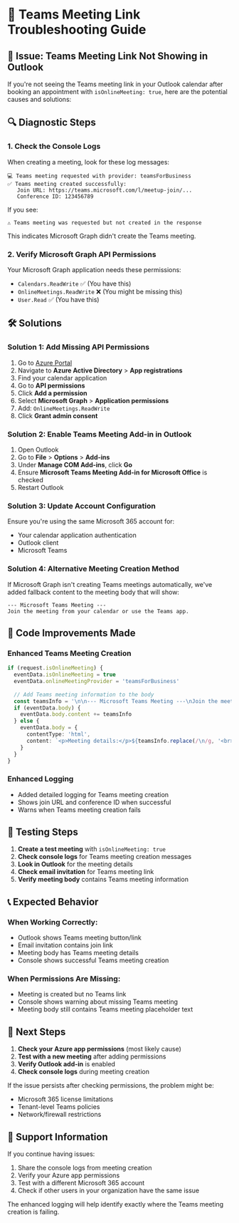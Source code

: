 # 🔧 Teams Meeting Link Troubleshooting Guide

## 🚨 **Issue**: Teams Meeting Link Not Showing in Outlook

If you're not seeing the Teams meeting link in your Outlook calendar after booking an appointment with `isOnlineMeeting: true`, here are the potential causes and solutions:

## 🔍 **Diagnostic Steps**

### **1. Check the Console Logs**
When creating a meeting, look for these log messages:
```
💻 Teams meeting requested with provider: teamsForBusiness
✅ Teams meeting created successfully:
   Join URL: https://teams.microsoft.com/l/meetup-join/...
   Conference ID: 123456789
```

If you see:
```
⚠️ Teams meeting was requested but not created in the response
```
This indicates Microsoft Graph didn't create the Teams meeting.

### **2. Verify Microsoft Graph API Permissions**
Your Microsoft Graph application needs these permissions:
- `Calendars.ReadWrite` ✅ (You have this)
- `OnlineMeetings.ReadWrite` ❌ (You might be missing this)
- `User.Read` ✅ (You have this)

## 🛠️ **Solutions**

### **Solution 1: Add Missing API Permissions**

1. Go to [Azure Portal](https://portal.azure.com)
2. Navigate to **Azure Active Directory** > **App registrations**
3. Find your calendar application
4. Go to **API permissions**
5. Click **Add a permission**
6. Select **Microsoft Graph** > **Application permissions**
7. Add: `OnlineMeetings.ReadWrite`
8. Click **Grant admin consent**

### **Solution 2: Enable Teams Meeting Add-in in Outlook**

1. Open Outlook
2. Go to **File** > **Options** > **Add-ins**
3. Under **Manage COM Add-ins**, click **Go**
4. Ensure **Microsoft Teams Meeting Add-in for Microsoft Office** is checked
5. Restart Outlook

### **Solution 3: Update Account Configuration**

Ensure you're using the same Microsoft 365 account for:
- Your calendar application authentication
- Outlook client
- Microsoft Teams

### **Solution 4: Alternative Meeting Creation Method**

If Microsoft Graph isn't creating Teams meetings automatically, we've added fallback content to the meeting body that will show:

```
--- Microsoft Teams Meeting ---
Join the meeting from your calendar or use the Teams app.
```

## 🔧 **Code Improvements Made**

### **Enhanced Teams Meeting Creation**
```typescript
if (request.isOnlineMeeting) {
  eventData.isOnlineMeeting = true
  eventData.onlineMeetingProvider = 'teamsForBusiness'
  
  // Add Teams meeting information to the body
  const teamsInfo = '\n\n--- Microsoft Teams Meeting ---\nJoin the meeting from your calendar or use the Teams app.\n'
  if (eventData.body) {
    eventData.body.content += teamsInfo
  } else {
    eventData.body = {
      contentType: 'html',
      content: `<p>Meeting details:</p>${teamsInfo.replace(/\n/g, '<br>')}`
    }
  }
}
```

### **Enhanced Logging**
- Added detailed logging for Teams meeting creation
- Shows join URL and conference ID when successful
- Warns when Teams meeting creation fails

## 🎯 **Testing Steps**

1. **Create a test meeting** with `isOnlineMeeting: true`
2. **Check console logs** for Teams meeting creation messages
3. **Look in Outlook** for the meeting details
4. **Check email invitation** for Teams meeting link
5. **Verify meeting body** contains Teams meeting information

## 📞 **Expected Behavior**

### **When Working Correctly:**
- Outlook shows Teams meeting button/link
- Email invitation contains join link
- Meeting body has Teams meeting details
- Console shows successful Teams meeting creation

### **When Permissions Are Missing:**
- Meeting is created but no Teams link
- Console shows warning about missing Teams meeting
- Meeting body still contains Teams meeting placeholder text

## 🚀 **Next Steps**

1. **Check your Azure app permissions** (most likely cause)
2. **Test with a new meeting** after adding permissions
3. **Verify Outlook add-in** is enabled
4. **Check console logs** during meeting creation

If the issue persists after checking permissions, the problem might be:
- Microsoft 365 license limitations
- Tenant-level Teams policies
- Network/firewall restrictions

## 📧 **Support Information**

If you continue having issues:
1. Share the console logs from meeting creation
2. Verify your Azure app permissions
3. Test with a different Microsoft 365 account
4. Check if other users in your organization have the same issue

The enhanced logging will help identify exactly where the Teams meeting creation is failing.
